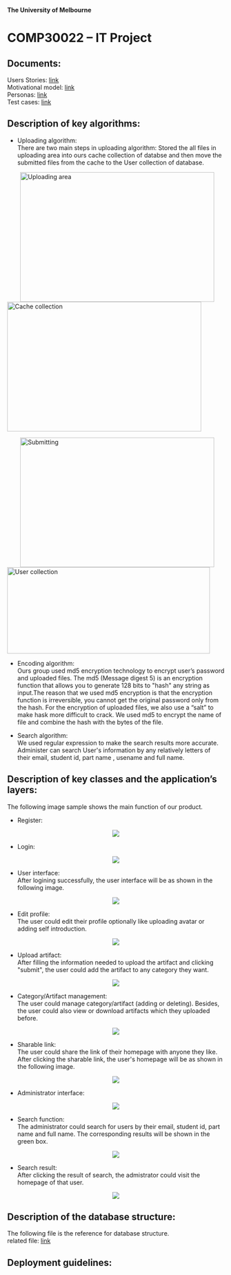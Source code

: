 **The University of Melbourne**
# COMP30022 – IT Project



## Documents:

Users Stories: [link](docs/UserStory.pdf)  
Motivational model: [link](docs/MotivationalModel.pdf)  
Personas: [link](docs/UseCases.pdf)  
Test cases: [link](tests/TestCases.pdf)  

## Description of key algorithms:

- Uploading algorithm:  
  There are two main steps in uploading algorithm: Stored the all files in uploading area into ours cache collection of databse and then move the submitted files from the cache to the User collection of database.
  
<p>
  <image src="image/cache.png" width="450" height="300" hspace="30" alt="Uploading area">
  <image src="image/cacheCollection.jpg" width="450" height="300" alt="Cache collection">
<p>                                                                                        

<p>
  <image src="image/submit.png" width="450" height="300" hspace="30" alt="Submitting">
  <image src="image/userSubmitted.png" width="470" height="200" alt="User collection">
<p> 

- Encoding algorithm:  
  Ours group used md5 encryption technology to encrypt user’s password and uploaded files. The md5 (Message digest 5) is an encryption function that allows you to generate 128 bits to "hash" any string as input.The reason that we used md5 encryption is that the encryption function is irreversible, you cannot get the original password only from the hash. For the encryption of uploaded files, we also use a “salt” to make hask more difficult to crack. We used md5 to encrypt the name of file and combine the hash with the bytes of the file.

    
- Search algorithm:  
  We used regular expression to make the search results more accurate. Administer can search User's information by any relatively letters of their email, student id, part name , usename and full name.

## Description of key classes and the application’s layers:

The following image sample shows the main function of our product.

- Register:  
<p align="center">
  <image src="image/register.png">
<p>


- Login:  
<p align="center">
  <image src="image/log in.png">
<p>
  
  
- User interface:  
  After logining successfully, the user interface will be as shown in the following image. 
<p align="center">
  <image src="image/user interface.png">
<p>
  
  
- Edit profile:  
  The user could edit their profile optionally like uploading avatar or adding self introduction. 
<p align="center">
  <image src="image/Upload avatar.png">
<p>  

- Upload artifact:  
  After filling the information needed to upload the artifact and clicking "submit", the user could add the artifact to any category they want.
<p align="center">
  <image src="image/upload artifact.png">
<p>  
  
- Category/Artifact management:  
  The user could manage category/artifact (adding or deleting). Besides, the user could also view or download artifacts which they uploaded before.
<p align="center">
  <image src="image/regulate category.png">
<p> 
  
- Sharable link:  
  The user could share the link of their homepage with anyone they like. After clicking the sharable link, the user's homepage will be as shown in the following image.
<p align="center">
  <image src="image/sharable link.png">
<p> 

- Administrator interface:  
<p align="center">
  <image src="image/administrator interface.png">
<p> 
  
- Search function:  
  The administrator could search for users by their email, student id, part name and full name. The corresponding results will be shown in the green box.
<p align="center">
  <image src="image/search function.png">
<p>
 
- Search result:  
  After clicking the result of search, the admistrator could visit the homepage of that user.
<p align="center">
  <image src="image/search Result.png">
<p>
  




## Description of the database structure:
The following file is the reference for database structure.  
related file: [link](image/LogicalView.pdf) 





## Deployment guidelines:


